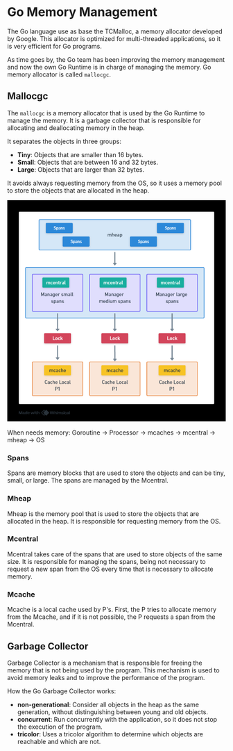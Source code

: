 # Go Memory Management

The Go language use as base the TCMalloc, a memory allocator developed by Google. This allocator is optimized for multi-threaded applications, so it is very efficient for Go programs.

As time goes by, the Go team has been improving the memory management and now the own Go Runtime is in charge of managing the memory. Go memory allocator is called `mallocgc`.

## Mallocgc

The `mallocgc` is a memory allocator that is used by the Go Runtime to manage the memory. It is a garbage collector that is responsible for allocating and deallocating memory in the heap.

It separates the objects in three groups:

- **Tiny**: Objects that are smaller than 16 bytes.
- **Small**: Objects that are between 16 and 32 bytes.
- **Large**: Objects that are larger than 32 bytes.

It avoids always requesting memory from the OS, so it uses a memory pool to store the objects that are allocated in the heap.

![malloc-gc](img/malloc-gc.png)

When needs memory:
Goroutine -> Processor -> mcaches -> mcentral -> mheap -> OS

### Spans

Spans are memory blocks that are used to store the objects and can be tiny, small, or large. The spans are managed by the Mcentral.

### Mheap

Mheap is the memory pool that is used to store the objects that are allocated in the heap. It is responsible for requesting memory from the OS.

### Mcentral

Mcentral takes care of the spans that are used to store objects of the same size. It is responsible for managing the spans, being not necessary to request a new span from the OS every time that is necessary to allocate memory.

### Mcache

Mcache is a local cache used by P's. First, the P tries to allocate memory from the Mcache, and if it is not possible, the P requests a span from the Mcentral.

## Garbage Collector

Garbage Collector is a mechanism that is responsible for freeing the memory that is not being used by the program. This mechanism is used to avoid memory leaks and to improve the performance of the program.

How the Go Garbage Collector works:

- **non-generational**: Consider all objects in the heap as the same generation, without distinguishing between young and old objects.
- **concurrent**: Run concurrently with the application, so it does not stop the execution of the program.
- **tricolor**: Uses a tricolor algorithm to determine which objects are reachable and which are not.
